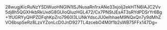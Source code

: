 28wugjKicRuNzYSDWuoHNGlN1ISJNusaRn1rxANe33xjolj2ekHTN6IAJC2Vv5dj8h5QGXHkbRkUxdG8GUloQIuzHGL472/Cx7PNStJEsAT3sRYdPDSrYr6Bg+1fUGRYyQHPZDFqhKpZro7960l3LUNkYdscJU0eIhhaeM9NQxQn7y9dMhZVO6bspSeRz8LzxYZonLcD0JnD927TL4zcebO4M0f1b2sWB75FFx147Dg=